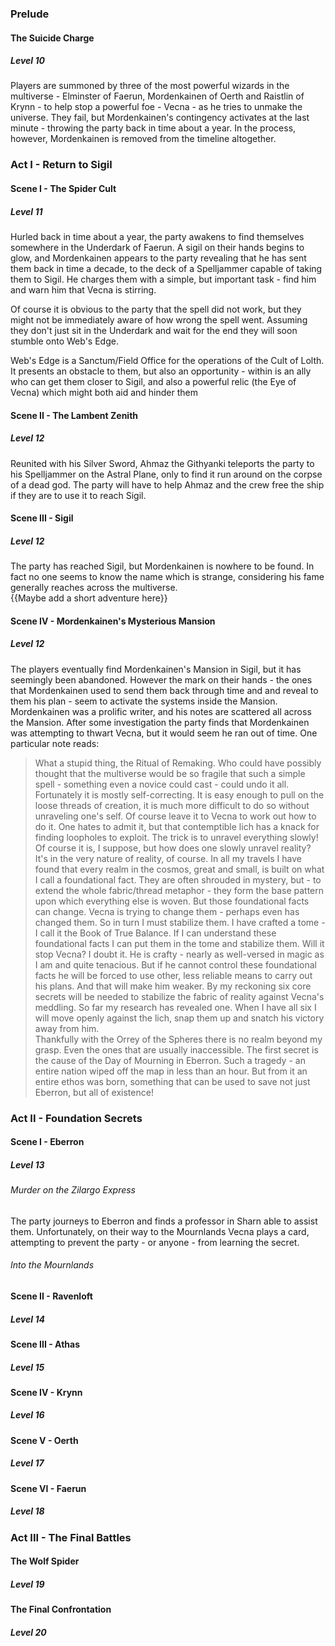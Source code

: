 ### Prelude
#### The Suicide Charge
##### Level 10
Players are summoned by three of the most powerful wizards in the multiverse - Elminster of Faerun, Mordenkainen of Oerth and Raistlin of Krynn - to help stop a powerful foe - Vecna - as he tries to unmake the universe.  They fail, but Mordenkainen's contingency activates at the last minute - throwing the party back in time about a year.  In the process, however, Mordenkainen is removed from the timeline altogether.

### Act I - Return to Sigil
#### Scene I - The Spider Cult
##### Level 11
Hurled back in time about a year, the party awakens to find themselves somewhere in the Underdark of Faerun.  A sigil on their hands begins to glow, and Mordenkainen appears to the party revealing that he has sent them back in time a decade, to the deck of a Spelljammer capable of taking them to Sigil.  He charges them with a simple, but important task - find him and warn him that Vecna is stirring.  

Of course it is obvious to the party that the spell did not work, but they might not be immediately aware of how wrong the spell went.  Assuming they don't just sit in the Underdark and wait for the end they will soon stumble onto Web's Edge.  

Web's Edge is a Sanctum/Field Office for the operations of the Cult of Lolth.  It presents an obstacle to them, but also an opportunity - within is an ally who can get them closer to Sigil, and also a powerful relic (the Eye of Vecna) which might both aid and hinder them

#### Scene II - The Lambent Zenith
##### Level 12
Reunited with his Silver Sword, Ahmaz the Githyanki teleports the party to his Spelljammer on the Astral Plane, only to find it run around on the corpse of a dead god.  The party will have to help Ahmaz and the crew free the ship if they are to use it to reach Sigil.

#### Scene III - Sigil
##### Level 12
The party has reached Sigil, but Mordenkainen is nowhere to be found.  In fact no one seems to know the name which is strange, considering his fame generally reaches across the multiverse.  
{{Maybe add a short adventure here}}

#### Scene IV - Mordenkainen's Mysterious Mansion
##### Level 12
The players eventually find Mordenkainen's Mansion in Sigil, but it has seemingly been abandoned.  However the mark on their hands - the ones that Mordenkainen used to send them back through time and and reveal to them his plan - seem to activate the systems inside the Mansion.  
Mordenkainen was a prolific writer, and his notes are scattered all across the Mansion.  After some investigation the party finds that Mordenkainen was attempting to thwart Vecna, but it would seem he ran out of time.  One particular note reads:
> What a stupid thing, the Ritual of Remaking.  Who could have possibly thought that the multiverse would be so fragile that such a simple spell - something even a novice could cast - could undo it all.  Fortunately it is mostly self-correcting.  It is easy enough to pull on the loose threads of creation, it is much more difficult to do so without unraveling one's self.  Of course leave it to Vecna to work out how to do it.  One hates to admit it, but that contemptible lich has a knack for finding loopholes to exploit.  The trick is to unravel everything slowly!  Of course it is, I suppose, but how does one slowly unravel reality?
> It's in the very nature of reality, of course.  In all my travels I have found that every realm in the cosmos, great and small, is built on what I call a foundational fact.  They are often shrouded in mystery, but - to extend the whole fabric/thread metaphor - they form the base pattern upon which everything else is woven. 
> But those foundational facts can change.  Vecna is trying to change them - perhaps even has changed them.  So in turn I must stabilize them.  I have crafted a tome - I call it the Book of True Balance.  If I can understand these foundational facts I can put them in the tome and stabilize them.  Will it stop Vecna?  I doubt it.  He is crafty - nearly as well-versed in magic as I am and quite tenacious.  But if he cannot control these foundational facts he will be forced to use other, less reliable means to carry out his plans.  And that will make him weaker.
> By my reckoning six core secrets will be needed to stabilize the fabric of reality against Vecna's meddling.  So far my research has revealed one.  When I have all six I will move openly against the lich, snap them up and snatch his victory away from him.  
> Thankfully with the Orrey of the Spheres there is no realm beyond my grasp.  Even the ones that are usually inaccessible.  The first secret is the cause of the Day of Mourning in Eberron.  Such a tragedy - an entire nation wiped off the map in less than an hour.  But from it an entire ethos was born, something that can be used to save not just Eberron, but all of existence!

### Act II - Foundation Secrets
#### Scene I - Eberron
##### Level 13
###### Murder on the Zilargo Express
The party journeys to Eberron and finds a professor in Sharn able to assist them.  Unfortunately, on their way to the Mournlands Vecna plays a card, attempting to prevent the party - or anyone - from learning the secret.
###### Into the Mournlands
#### Scene II - Ravenloft
##### Level 14
#### Scene III - Athas
##### Level 15
#### Scene IV - Krynn
##### Level 16
#### Scene V - Oerth
##### Level 17
#### Scene VI - Faerun
##### Level 18

### Act III - The Final Battles
#### The Wolf Spider
##### Level 19
#### The Final Confrontation
##### Level 20
<!--stackedit_data:
eyJoaXN0b3J5IjpbMjAzMjkzNzc0Ml19
-->